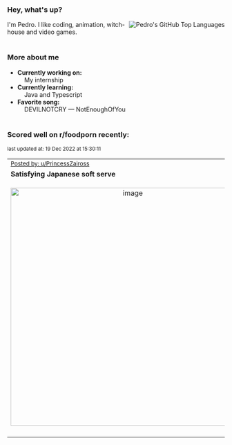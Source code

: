 ### Hey, what's up?
<img align="right" alt="Pedro's GitHub Top Languages" src="https://github-readme-stats.vercel.app/api/top-langs/?username=PedrosUsername&exclude_repo=HW2&layout=compact" />

I'm Pedro. I like coding, animation, witch-house and video games.<br><br>

### More about me
- **Currently working on:**  
&nbsp;&nbsp;&nbsp;&nbsp;My internship
- **Currently learning:**  
&nbsp;&nbsp;&nbsp;&nbsp;Java and Typescript
- **Favorite song:**  
&nbsp;&nbsp;&nbsp;&nbsp;DEVILNOTCRY — NotEnoughOfYou<br><br>

### Scored well on r/foodporn recently:

<p align="left"><sub>last updated at: 19 Dec 2022 at 15:30:11</sub></p>

|   |
| --- |
| <sub>[Posted by: u/PrincessZaiross][source]</sub> |
| **Satisfying Japanese soft serve** | 
|<p align="center"> <img alt="image" src="https://i.redd.it/ioennjk42p6a1.jpg" width="550" /> </p>|
|   |

  



  
  
  
[linkedin]: https://linkedin.com/in/pedro-h-r-gomes-8a487b14a/
[gmail]: mailto:pilique11@gmail.com
[source]: https://reddit.com/r/FoodPorn/comments/zoxvdz/satisfying_japanese_soft_serve/
[redditAPI]: https://www.reddit.com/dev/api/